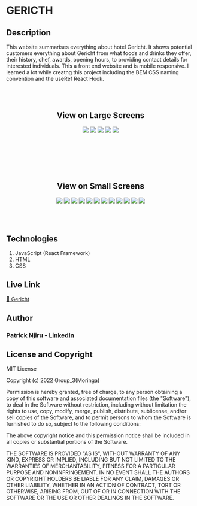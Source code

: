 <h1> GERICTH </h1>
<h2> Description </h2>
<p>
    This website summarises everything about hotel Gericht. It shows potential customers everything about Gericht from what foods and drinks they offer, their history, chef, awards, opening hours, to providing contact details for interested individuals. This a front end website and is mobile responsive. I learned a lot while creatng this project including the BEM CSS naming convention and the useRef React Hook. 
</p>
<br><br>
<h2 align='center'> View on Large Screens </h2>

<div align='center'>
    <img src="https://i.ibb.co/QFm5qsq/Screenshot-from-2023-05-22-11-08-14.png" border="0" style="margin-bottom: 50px">
    <img src="https://i.ibb.co/8gx00vB/Screenshot-from-2023-05-22-11-08-38.png" border="0" style="margin-bottom: 50px">
    <img src="https://i.ibb.co/WcdgVtq/Screenshot-from-2023-05-22-11-08-49.png" border="0" style="margin-bottom: 50px">
    <img src="https://i.ibb.co/mzZQdgS/Screenshot-from-2023-05-22-11-08-55.png" border="0" style="margin-bottom: 50px">
    <img src="https://i.ibb.co/vhhpC2B/Screenshot-from-2023-05-22-15-17-13.png" border="0" style="margin-bottom: 50px">
</div>

<br><br>
<h2 align='center'> View on Small Screens </h2 >

<div align='center'>
    <img src="https://i.ibb.co/L6rSLfd/Screenshot-from-2023-05-22-14-40-11.png" border="0" style="margin-bottom: 50px">
    <img src="https://i.ibb.co/9wTkdCB/Screenshot-from-2023-05-22-14-40-28.png" border="0" style="margin-bottom: 50px">
    <img src="https://i.ibb.co/Bw216qh/Screenshot-from-2023-05-22-14-40-40.png" border="0" style="margin-bottom: 50px">
    <img src="https://i.ibb.co/zVg3LXp/Screenshot-from-2023-05-22-14-40-43.png" border="0" style="margin-bottom: 50px">
    <img src="https://i.ibb.co/2FSTQxP/Screenshot-from-2023-05-22-14-40-51.png" border="0" style="margin-bottom: 50px">
    <img src="https://i.ibb.co/ftDDrqs/Screenshot-from-2023-05-22-14-41-01.png" border="0" style="margin-bottom: 50px">
    <img src="https://i.ibb.co/Hz2Ckyc/Screenshot-from-2023-05-22-14-41-08.png" border="0" style="margin-bottom: 50px">
    <img src="https://i.ibb.co/9qxvn5K/Screenshot-from-2023-05-22-14-41-12.png" border="0" style="margin-bottom: 50px">
    <img src="https://i.ibb.co/qRgHHb8/Screenshot-from-2023-05-22-14-41-27.png" border="0" style="margin-bottom: 50px">
    <img src="https://i.ibb.co/Ypc6KPf/Screenshot-from-2023-05-22-14-41-33.png" border="0" style="margin-bottom: 50px">
    <img src="https://i.ibb.co/QQhVnPq/Screenshot-from-2023-05-22-14-41-47.png" border="0" style="margin-bottom: 50px">
    <img src="https://i.ibb.co/GHrFMGC/Screenshot-from-2023-05-22-14-41-52.png" border="0" style="margin-bottom: 50px">
</div>

## Technologies

1. JavaScript (React Framework)
2. HTML
3. CSS

<h2> Live Link </h2>
<a href="https://gericht-hotel.netlify.app/"> 🔗 Gericht </a>

## Author
### Patrick Njiru - <a href='https://www.linkedin.com/in/patrick-njiru-7569241ba'> LinkedIn</a>

## License and Copyright

MIT License

Copyright (c) 2022 Group_3(Moringa)

Permission is hereby granted, free of charge, to any person obtaining a copy
of this software and associated documentation files (the "Software"), to deal
in the Software without restriction, including without limitation the rights
to use, copy, modify, merge, publish, distribute, sublicense, and/or sell
copies of the Software, and to permit persons to whom the Software is
furnished to do so, subject to the following conditions:

The above copyright notice and this permission notice shall be included in all
copies or substantial portions of the Software.

THE SOFTWARE IS PROVIDED "AS IS", WITHOUT WARRANTY OF ANY KIND, EXPRESS OR
IMPLIED, INCLUDING BUT NOT LIMITED TO THE WARRANTIES OF MERCHANTABILITY,
FITNESS FOR A PARTICULAR PURPOSE AND NONINFRINGEMENT. IN NO EVENT SHALL THE
AUTHORS OR COPYRIGHT HOLDERS BE LIABLE FOR ANY CLAIM, DAMAGES OR OTHER
LIABILITY, WHETHER IN AN ACTION OF CONTRACT, TORT OR OTHERWISE, ARISING FROM,
OUT OF OR IN CONNECTION WITH THE SOFTWARE OR THE USE OR OTHER DEALINGS IN THE
SOFTWARE.
